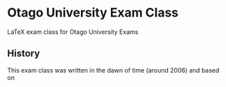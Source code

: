 # Otago University Exam Class
LaTeX exam class for Otago University Exams

## History

This exam class was written in the dawn of time (around 2006) and based on 
